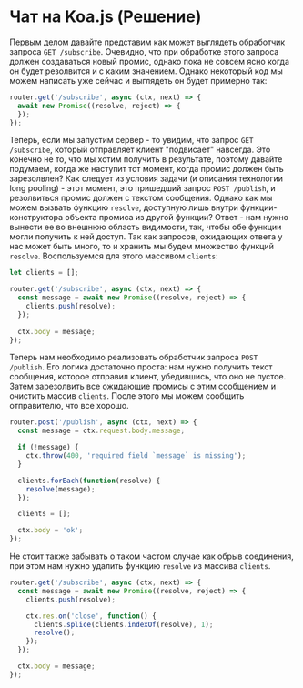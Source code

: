 # Чат на Koa.js (Решение)


Первым делом давайте представим как может выглядеть обработчик запроса `GET /subscribe`. Очевидно, что при обработке
этого запроса должен создаваться новый промис, однако пока не совсем ясно когда он будет резолвится и с каким 
значением. Однако некоторый код мы можем написать уже сейчас и выглядеть он будет примерно так:
```js
router.get('/subscribe', async (ctx, next) => {
  await new Promise((resolve, reject) => {
  });
});
```

Теперь, если мы запустим сервер - то увидим, что запрос `GET /subscribe`, который отправляет клиент "подвисает" 
навсегда. Это конечно не то, что мы хотим получить в результате, поэтому давайте подумаем, когда же наступит тот момент,
когда промис должен быть зарезолвлен? Как следует из условия задачи (и описания технологии long pooling) - этот момент,
это пришедший запрос `POST /publish`, и резолвиться промис должен с текстом сообщения. Однако как мы можем вызвать 
функцию `resolve`, доступную лишь внутри функции-конструктора объекта промиса из другой функции? Ответ - нам нужно 
вынести ее во внешнюю область видимости, так, чтобы обе функции могли получить к ней доступ. Так как запросов, 
ожидающих ответа у нас может быть много, то и хранить мы будем множество функций `resolve`. Воспользуемся для этого 
массивом `clients`:

```js
let clients = [];

router.get('/subscribe', async (ctx, next) => {
  const message = await new Promise((resolve, reject) => {
    clients.push(resolve);
  });
  
  ctx.body = message;
});
``` 


Теперь нам необходимо реализовать обработчик запроса `POST /publish`. Его логика достаточно проста: нам нужно получить
текст сообщения, которое отправил клиент, убедившись, что оно не пустое. Затем зарезолвить все ожидающие промисы с этим
сообщением и очистить массив `clients`. После этого мы можем сообщить отправителю, что все хорошо.

```js
router.post('/publish', async (ctx, next) => {
  const message = ctx.request.body.message;

  if (!message) {
    ctx.throw(400, 'required field `message` is missing');
  }

  clients.forEach(function(resolve) {
    resolve(message);
  });

  clients = [];

  ctx.body = 'ok';
});
```


Не стоит также забывать о таком частом случае как обрыв соединения, при этом нам нужно удалить функцию `resolve` из 
массива `clients`.
```js
router.get('/subscribe', async (ctx, next) => {
  const message = await new Promise((resolve, reject) => {
    clients.push(resolve);

    ctx.res.on('close', function() {
      clients.splice(clients.indexOf(resolve), 1);
      resolve();
    });
  });

  ctx.body = message;
});
```  
